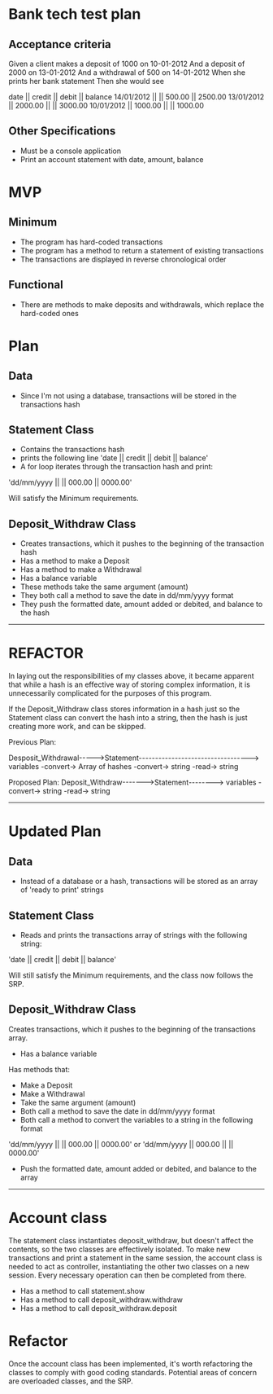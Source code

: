 # Bank tech test plan

## Acceptance criteria

Given a client makes a deposit of 1000 on 10-01-2012
And a deposit of 2000 on 13-01-2012
And a withdrawal of 500 on 14-01-2012
When she prints her bank statement
Then she would see

date || credit || debit || balance
14/01/2012 || || 500.00 || 2500.00
13/01/2012 || 2000.00 || || 3000.00
10/01/2012 || 1000.00 || || 1000.00

## Other Specifications

- Must be a console application
- Print an account statement with date, amount, balance

# MVP

## Minimum

- The program has hard-coded transactions
- The program has a method to return a statement of existing transactions
- The transactions are displayed in reverse chronological order

## Functional

- There are methods to make deposits and withdrawals, which replace the hard-coded ones

# Plan

## Data
- Since I'm not using a database, transactions will be stored in the transactions hash

## Statement Class

- Contains the transactions hash
- prints the following line 'date || credit || debit || balance'
- A for loop iterates through the transaction hash and print:

'dd/mm/yyyy || || 000.00 || 0000.00'

Will satisfy the Minimum requirements.

## Deposit_Withdraw Class

- Creates transactions, which it pushes to the beginning of the transaction hash
- Has a method to make a Deposit
- Has a method to make a Withdrawal
- Has a balance variable
- These methods take the same argument (amount)
- They both call a method to save the date in dd/mm/yyyy format
- They push the formatted date, amount added or debited, and balance to the hash

------------------

# REFACTOR

  In laying out the responsibilities of my classes above, it became apparent that while a hash is an effective way of storing complex information, it is unnecessarily complicated for the purposes of this program.

  If the Deposit_Withdraw class stores information in a hash just so the Statement class can convert the hash into a string, then the hash is just creating more work, and can be skipped.

  Previous Plan:

  Desposit_Withdrawal----->Statement---------------------------------->
  variables -convert-> Array of hashes -convert-> string -read-> string

  Proposed Plan:
  Deposit_Withdraw------->Statement-------->
  variables -convert-> string -read-> string

------------------

# Updated Plan

## Data
- Instead of a database or a hash, transactions will be stored as an array of 'ready to print' strings

## Statement Class

- Reads and prints the transactions array of strings with the following string:

'date || credit || debit || balance'

Will still satisfy the Minimum requirements, and the class now follows the SRP.

## Deposit_Withdraw Class

Creates transactions, which it pushes to the beginning of the transactions array.

- Has a balance variable

Has methods that:
- Make a Deposit
- Make a Withdrawal
- Take the same argument (amount)
- Both call a method to save the date in dd/mm/yyyy format
- Both call a method to convert the variables to a string in the following format

'dd/mm/yyyy || || 000.00 || 0000.00'
or
'dd/mm/yyyy || 000.00 || || 0000.00'

- Push the formatted date, amount added or debited, and balance to the array

------------------

# Account class

  The statement class instantiates deposit_withdraw, but doesn't affect the contents, so the two classes are effectively isolated. To make new transactions and print a statement in the same session, the account class is needed to act as controller, instantiating the other two classes on a new session. Every necessary operation can then be completed from there.

- Has a method to call statement.show
- Has a method to call deposit_withdraw.withdraw
- Has a method to call deposit_withdraw.deposit


# Refactor

  Once the account class has been implemented, it's worth refactoring the classes to comply with good coding standards. Potential areas of concern are overloaded classes, and the SRP.
